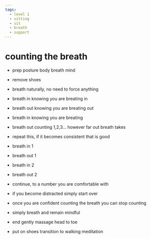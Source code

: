 ```yaml
---
tags:
  - level 1 
  - sitting 
  - sit 
  - breath 
  - support 
---
```

# counting the breath

- prep posture body breath mind
- remove shoes
  
- breath naturally, no need to force anything

- breath in knowing you are breating in
- breath out knowing you are breating out

- breath in knowing you are breating
- breath out counting 1,2,3... however far out breath takes
- repeat this, if it becomes consistent that is good

- breath in 1
- breath out 1
- breath in 2
- breath out 2
- continue, to a number you are comfortable with
- if you become distracted simply start over

- once you are confident counting the breath you can stop counting
- simply breath and remain mindful

- end gently massage head to toe
- put on shoes transition to walking meditation

